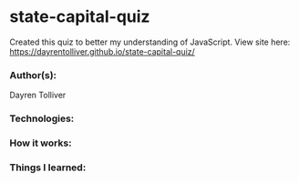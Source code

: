 # state-capital-quiz
Created this quiz to better my understanding of JavaScript.
View site here: https://dayrentolliver.github.io/state-capital-quiz/

### Author(s):
Dayren Tolliver

### Technologies:

### How it works:

### Things I learned:

